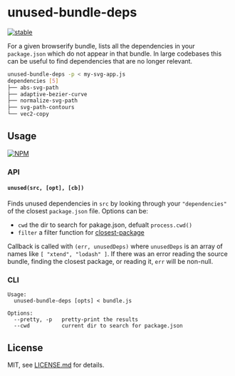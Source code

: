 # unused-bundle-deps

[![stable](http://badges.github.io/stability-badges/dist/stable.svg)](http://github.com/badges/stability-badges)

For a given browserify bundle, lists all the dependencies in your `package.json` which do not appear in that bundle. In large codebases this can be useful to find dependencies that are no longer relevant.

```sh
unused-bundle-deps -p < my-svg-app.js
dependencies [5]
├── abs-svg-path
├── adaptive-bezier-curve
├── normalize-svg-path
├── svg-path-contours
└── vec2-copy
```

## Usage

[![NPM](https://nodei.co/npm/unused-bundle-deps.png)](https://www.npmjs.com/package/unused-bundle-deps)

### API

#### `unused(src, [opt], [cb])`

Finds unused dependencies in `src` by looking through your `"dependencies"` of the closest `package.json` file. Options can be:

- `cwd` the dir to search for pakage.json, defualt `process.cwd()`
- `filter` a filter function for [closest-package](https://www.npmjs.com/package/closest-package)

Callback is called with `(err, unusedDeps)` where `unusedDeps` is an array of names like `[ "xtend", "lodash" ]`. If there was an error reading the source bundle, finding the closest package, or reading it, `err` will be non-null.


### CLI

```
Usage:
  unused-bundle-deps [opts] < bundle.js

Options:
  --pretty, -p   pretty-print the results
  --cwd          current dir to search for package.json
```

## License

MIT, see [LICENSE.md](http://github.com/Jam3/unused-bundle-deps/blob/master/LICENSE.md) for details.
